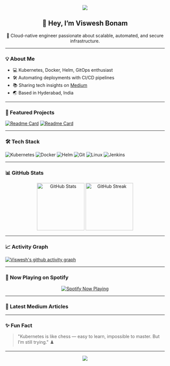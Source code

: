 <!-- Banner -->
<p align="center">
  <img src="https://capsule-render.vercel.app/api?type=waving&color=0:0f0c29,100:302b63&height=250&section=header&text=Viswesh%20Bonam&fontSize=50&fontColor=ffffff&animation=fadeIn" />
</p>

<h2 align="center">👋 Hey, I’m Viswesh Bonam</h2>
<p align="center">
🚀 Cloud-native engineer passionate about scalable, automated, and secure infrastructure.
</p>

---

### 💡 About Me
- 💻 Kubernetes, Docker, Helm, GitOps enthusiast  
- 🛠 Automating deployments with CI/CD pipelines  
- 📚 Sharing tech insights on [Medium](https://medium.com/@mailtovishu77)  
- 🌏 Based in Hyderabad, India  

---

### 🚀 Featured Projects
[![Readme Card](https://github-readme-stats.vercel.app/api/pin/?username=VisweshBonam&repo=k8-roboshop-helm&theme=tokyonight)](https://github.com/VisweshBonam/k8-roboshop-helm)
[![Readme Card](https://github-readme-stats.vercel.app/api/pin/?username=VisweshBonam&repo=docker&theme=tokyonight)](https://github.com/VisweshBonam/docker)

---

### 🛠 Tech Stack
![Kubernetes](https://img.shields.io/badge/Kubernetes-326ce5?style=for-the-badge&logo=kubernetes&logoColor=white)
![Docker](https://img.shields.io/badge/Docker-2496ed?style=for-the-badge&logo=docker&logoColor=white)
![Helm](https://img.shields.io/badge/Helm-277a9f?style=for-the-badge&logo=helm&logoColor=white)
![Git](https://img.shields.io/badge/Git-f05033?style=for-the-badge&logo=git&logoColor=white)
![Linux](https://img.shields.io/badge/Linux-fcc624?style=for-the-badge&logo=linux&logoColor=black)
![Jenkins](https://img.shields.io/badge/Jenkins-d24939?style=for-the-badge&logo=jenkins&logoColor=white)

---

### 📊 GitHub Stats
<p align="center">
  <img src="https://github-readme-stats.vercel.app/api?username=VisweshBonam&show_icons=true&theme=tokyonight" alt="GitHub Stats" height="150"/>
  <img src="https://github-readme-streak-stats.herokuapp.com/?user=VisweshBonam&theme=tokyonight" alt="GitHub Streak" height="150"/>
</p>

---

### 📈 Activity Graph
[![Viswesh's github activity graph](https://github-readme-activity-graph.vercel.app/graph?username=VisweshBonam&bg_color=0f0c29&color=ffffff&line=4e54c8&point=ffffff&area=true&hide_border=true)](https://github.com/ashutosh00710/github-readme-activity-graph)

---

### 🎵 Now Playing on Spotify
<p align="center">
  <a href="https://spotify-github-profile.vercel.app/api/view?uid=YOUR_SPOTIFY_USER_ID&redirect=true">
    <img src="https://spotify-github-profile.vercel.app/api/view?uid=YOUR_SPOTIFY_USER_ID&cover_image=true&theme=novatorem&show_offline=false&background_color=121212&bar_color=53b14f&bar_color_cover=false" alt="Spotify Now Playing" />
  </a>
</p>

---

### 📰 Latest Medium Articles
<!-- BLOG-POST-LIST:START -->
<!-- BLOG-POST-LIST:END -->

---

### ✨ Fun Fact
> "Kubernetes is like chess — easy to learn, impossible to master. But I’m still trying." ♟️

---

<p align="center">
  <img src="https://capsule-render.vercel.app/api?type=waving&color=0:0f0c29,100:302b63&height=120&section=footer"/>
</p>
